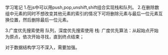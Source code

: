 学习笔记
1.在js中可以用push,pop,unshift,shift组合实现栈和队列。
2.在删除数组中元素的同时不想改变其他元素的索引的情况下可将删除元素与最后一位元素互换位置，然后删除最后一位元素。

3.广度优先搜索使用 队列，深度优先搜索使用 栈:
    广度优先算法：从起始点开始为原点，依次开始寻找，直到终点结束；

对于数据结构学习不深入，需要加强。
